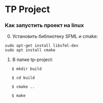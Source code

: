 # TP Project

### Как запустить проект на linux

0. Установить библиотеку SFML и cmake:
```
sudo apt-get install libsfml-dev
sudo apt install cmake
```
1. В папке tp-project:
```
   $ mkdir build

   $ cd build

   $ cmake ..

   $ make
```